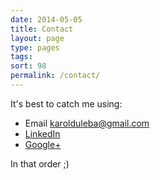 ```yaml
---
date: 2014-05-05
title: Contact
layout: page
type: pages
tags:
sort: 98
permalink: /contact/
---
```


It's best to catch me using:

- Email <karolduleba@gmail.com>
- [LinkedIn](http://www.linkedin.com/in/dulebakarol)
- [Google+](https://plus.google.com/+KarolDul%C4%99ba)

In that order ;)
